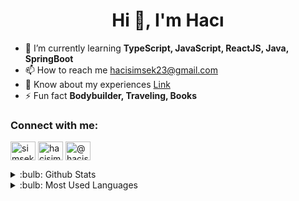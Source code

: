 <h1 align="center">Hi 👋, I'm Hacı</h1>

- 🌱 I’m currently learning **TypeScript, JavaScript, ReactJS, Java, SpringBoot**
- 📫 How to reach me [hacisimsek23@gmail.com](hacisimsek23@gmail.com)
- 📄 Know about my experiences [Link](https://drive.google.com/file/d/1bz6UvOPLlWxkkNWP-6aWGyjvFkPxVJjk/view?usp=sharing)
- ⚡ Fun fact **Bodybuilder, Traveling, Books**

<h3 align="left">Connect with me:</h3>
<p align="left">
  <a href="https://twitter.com/hacisimsek_dev" target="blank"
    ><img
      align="center"
      src="https://raw.githubusercontent.com/rahuldkjain/github-profile-readme-generator/master/src/images/icons/Social/twitter.svg"
      alt="simsekhercules"
      height="30"
      width="40"
  /></a>
  <a href="https://linkedin.com/in/hacisimsek" target="blank"
    ><img
      align="center"
      src="https://raw.githubusercontent.com/rahuldkjain/github-profile-readme-generator/master/src/images/icons/Social/linked-in-alt.svg"
      alt="hacisimsek"
      height="30"
      width="40"
  /></a>
  <a href="https://medium.com/@hacisimsek" target="blank"
    ><img
      align="center"
      src="https://raw.githubusercontent.com/rahuldkjain/github-profile-readme-generator/master/src/images/icons/Social/medium.svg"
      alt="@hacisimsek23"
      height="30"
      width="40"
  /></a>
</p>

<details>
  <summary>:bulb: Github Stats</summary>
  <img
    src="https://github-readme-stats.vercel.app/api?username=hacisimsek&theme=radical"
  />
</details>

<details>
  <summary>:bulb: Most Used Languages</summary>
  <img
    src="https://github-readme-stats.vercel.app/api/top-langs/?username=hacisimsek&layout=compact"
  />
</details>
